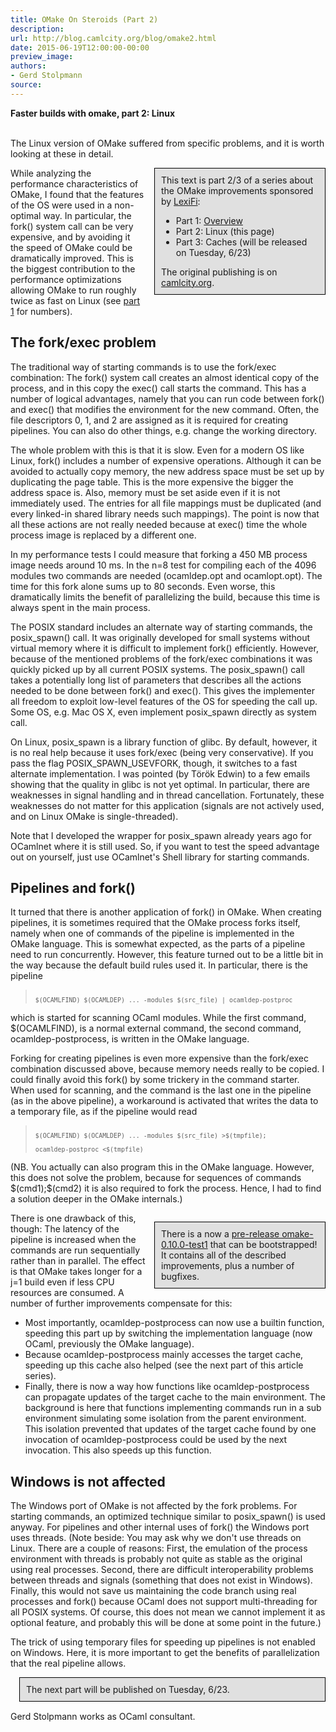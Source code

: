 ```yaml
---
title: OMake On Steroids (Part 2)
description:
url: http://blog.camlcity.org/blog/omake2.html
date: 2015-06-19T12:00:00-00:00
preview_image:
authors:
- Gerd Stolpmann
source:
---
```




<div>
  <b>Faster builds with omake, part 2: Linux</b><br>&nbsp;
</div>

<div>
  
The Linux version of OMake suffered from specific problems, and it is
worth looking at these in detail.

</div>

<div>
  
<div style="float:right; width:50%; border: 1px solid black; padding: 10px; margin-left: 1em; margin-bottom: 1em; background-color: #E0E0E0">
This text is part 2/3 of a series about the OMake improvements
sponsored by <a href="http://lexifi.com">LexiFi</a>:
<ul>
  <li>Part 1: <a href="http://blog.camlcity.org/blog/omake1.html">Overview</a>
  </li><li>Part 2: Linux (this page)
  </li><li>Part 3: Caches (will be released on Tuesday, 6/23)
</li></ul>
The original publishing is on <a href="http://blog.camlcity.org/blog">camlcity.org</a>.
</div>
<p>While analyzing the performance characteristics of OMake, I found
that the features of the OS were used in a non-optimal way. In
particular, the fork() system call can be very expensive, and by
avoiding it the speed of OMake could be dramatically improved. This is
the biggest contribution to the performance optimizations allowing
OMake to run roughly twice as fast on Linux
(see <a href="http://blog.camlcity.org/blog/omake1.html">part 1</a> for numbers).

</p><h2>The fork/exec problem</h2>
<p>
The traditional way of starting commands is to use the fork/exec
combination: The fork() system call creates an almost identical copy
of the process, and in this copy the exec() call starts the
command. This has a number of logical advantages, namely that you can
run code between fork() and exec() that modifies the environment for
the new command. Often, the file descriptors 0, 1, and 2 are assigned
as it is required for creating pipelines. You can also do other
things, e.g. change the working directory.

</p><p>
The whole problem with this is that it is slow. Even for a modern OS
like Linux, fork() includes a number of expensive operations. Although
it can be avoided to actually copy memory, the new address space must
be set up by duplicating the page table. This is the more expensive the
bigger the address space is. Also, memory must be set aside even if it
is not immediately used. The entries for all file mappings must be
duplicated (and every linked-in shared library needs such mappings).
The point is now that all these actions are not really needed because
at exec() time the whole process image is replaced by a different one.

</p><p>
In my performance tests I could measure that forking a 450 MB process
image needs around 10 ms. In the n=8 test for compiling each of the
4096 modules two commands are needed (ocamldep.opt and ocamlopt.opt).
The time for this fork alone sums up to 80 seconds. Even worse, this
dramatically limits the benefit of parallelizing the build, because
this time is always spent in the main process.

</p><p>
The POSIX standard includes an alternate way of starting commands, the
posix_spawn() call. It was originally developed for small systems
without virtual memory where it is difficult to implement fork()
efficiently. However, because of the mentioned problems of the
fork/exec combinations it was quickly picked up by all current POSIX
systems.  The posix_spawn() call takes a potentially long list of
parameters that describes all the actions needed to be done between
fork() and exec().  This gives the implementer all freedom to exploit
low-level features of the OS for speeding the call up. Some OS, e.g.
Mac OS X, even implement posix_spawn directly as system call.

</p><p>
On Linux, posix_spawn is a library function of glibc. By default,
however, it is no real help because it uses fork/exec (being very
conservative).  If you pass the flag POSIX_SPAWN_USEVFORK, though, it
switches to a fast alternate implementation. I was pointed (by Török
Edwin) to a few emails showing that the quality in glibc is not yet
optimal. In particular, there are weaknesses in signal handling and in
thread cancellation. Fortunately, these weaknesses do not matter for
this application (signals are not actively used, and on Linux OMake is
single-threaded).

</p><p>
Note that I developed the wrapper for posix_spawn already years ago
for OCamlnet where it is still used. So, if you want to test the speed
advantage out on yourself, just use OCamlnet's Shell library for
starting commands.

</p><h2>Pipelines and fork()</h2>

<p>It turned that there is another application of fork() in OMake. When
creating pipelines, it is sometimes required that the OMake process
forks itself, namely when one of commands of the pipeline is
implemented in the OMake language. This is somewhat expected, as the
parts of a pipeline need to run concurrently. However, this feature
turned out to be a little bit in the way because the default build
rules used it. In particular, there is the pipeline

</p><blockquote>
<code><small>
$(OCAMLFIND) $(OCAMLDEP) ... -modules $(src_file) | ocamldep-postproc
</small></code>
</blockquote>

which is started for scanning OCaml modules. While the first command,
$(OCAMLFIND), is a normal external command, the second command,
ocamldep-postprocess, is written in the OMake language.

<p>Forking for creating pipelines is even more expensive than the
fork/exec combination discussed above, because memory needs really to
be copied. I could finally avoid this fork() by some trickery in the
command starter. When used for scanning, and the command is the last one
in the pipeline (as in the above pipeline), a workaround is activated
that writes the data to a temporary file, as if the pipeline would read

</p><blockquote>
<code><small>
$(OCAMLFIND) $(OCAMLDEP) ... -modules $(src_file) &gt;$(tmpfile);<br>
ocamldep-postproc &lt;$(tmpfile)
</small></code>
</blockquote>

<p>(NB. You actually can also program this in the OMake language. However,
this does not solve the problem, because for sequences of commands
$(cmd1);$(cmd2) it is also required to fork the process. Hence, I had to
find a solution deeper in the OMake internals.)

</p><div style="float:right; width:50%; border: 1px solid black; padding: 10px; margin-left: 1em; margin-top: 1em; background-color: #E0E0E0">
There is a now a <a href="https://github.com/gerdstolpmann/omake-fork/tags">pre-release omake-0.10.0-test1</a> that can be bootstrapped! It contains all
of the described improvements, plus a number of bugfixes.
</div>

<p>There is one drawback of this, though: The latency of the pipeline is
increased when the commands are run sequentially rather than in parallel.
The effect is that OMake takes longer for a j=1 build even if less CPU
resources are consumed. A number of further improvements compensate for
this:

</p><ul>
  <li>Most importantly, ocamldep-postprocess can now use a builtin function,
      speeding this part up by switching the implementation language (now
      OCaml, previously the OMake language).
  </li><li>Because ocamldep-postprocess mainly accesses the target cache,
      speeding up this cache also helped (see the next part of this
      article series).
  </li><li>Finally, there is now a way how functions like ocamldep-postprocess
      can propagate updates of the target cache to the main environment.
      The background is here that functions implementing commands run in
      a sub environment simulating some isolation from the parent
      environment. This isolation prevented that updates of the target
      cache found by one invocation of ocamldep-postprocess could be used
      by the next invocation. This also speeds up this function.
</li></ul>

<h2>Windows is not affected</h2>

<p>The Windows port of OMake is not affected by the fork problems. For
starting commands, an optimized technique similar to posix_spawn() is
used anyway. For pipelines and other internal uses of fork() the
Windows port uses threads. (Note beside: You may ask why we don't use
threads on Linux. There are a couple of reasons: First, the emulation
of the process environment with threads is probably not quite as
stable as the original using real processes. Second, there are
difficult interoperability problems between threads and signals
(something that does not exist in Windows).  Finally, this would not
save us maintaining the code branch using real processes and fork()
because OCaml does not support multi-threading for all POSIX systems.
Of course, this does not mean we cannot implement it as optional
feature, and probably this will be done at some point in the future.)

</p><p>The trick of using temporary files for speeding up pipelines is not
enabled on Windows. Here, it is more important to get the benefits of
parallelization that the real pipeline allows.

</p><div style="border: 1px solid black; padding: 10px; margin-left: 1em; margin-bottom: 1em; background-color: #E0E0E0">
The next part will be published on Tuesday, 6/23.
</div>

<img src="http://blog.camlcity.org/files/img/blog/omake2_bug.gif" width="1" height="1">


</div>

<div>
  Gerd Stolpmann works as OCaml consultant.

</div>

<div>
  
</div>


          
